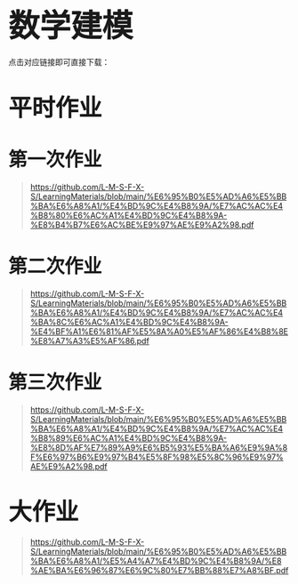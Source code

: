 # <span style="font-size: 2.0em; font-weight: bold;">数学建模</span>

点击对应链接即可直接下载：

# <span style="font-size: 1.5em; font-weight: bold;">平时作业</span>

# <span style="font-size: 1.2em; font-weight: bold;">第一次作业</span>

>  https://github.com/L-M-S-F-X-S/LearningMaterials/blob/main/%E6%95%B0%E5%AD%A6%E5%BB%BA%E6%A8%A1/%E4%BD%9C%E4%B8%9A/%E7%AC%AC%E4%B8%80%E6%AC%A1%E4%BD%9C%E4%B8%9A-%E8%B4%B7%E6%AC%BE%E9%97%AE%E9%A2%98.pdf

# <span style="font-size: 1.2em; font-weight: bold;">第二次作业</span>

>  https://github.com/L-M-S-F-X-S/LearningMaterials/blob/main/%E6%95%B0%E5%AD%A6%E5%BB%BA%E6%A8%A1/%E4%BD%9C%E4%B8%9A/%E7%AC%AC%E4%BA%8C%E6%AC%A1%E4%BD%9C%E4%B8%9A-%E4%BF%A1%E6%81%AF%E5%8A%A0%E5%AF%86%E4%B8%8E%E8%A7%A3%E5%AF%86.pdf

# <span style="font-size: 1.2em; font-weight: bold;">第三次作业</span>

>  https://github.com/L-M-S-F-X-S/LearningMaterials/blob/main/%E6%95%B0%E5%AD%A6%E5%BB%BA%E6%A8%A1/%E4%BD%9C%E4%B8%9A/%E7%AC%AC%E4%B8%89%E6%AC%A1%E4%BD%9C%E4%B8%9A-%E8%8D%AF%E7%89%A9%E6%B5%93%E5%BA%A6%E9%9A%8F%E6%97%B6%E9%97%B4%E5%8F%98%E5%8C%96%E9%97%AE%E9%A2%98.pdf

# <span style="font-size: 1.5em; font-weight: bold;">大作业</span>

>  https://github.com/L-M-S-F-X-S/LearningMaterials/blob/main/%E6%95%B0%E5%AD%A6%E5%BB%BA%E6%A8%A1/%E5%A4%A7%E4%BD%9C%E4%B8%9A/%E8%AE%BA%E6%96%87%E6%9C%80%E7%BB%88%E7%A8%BF.pdf